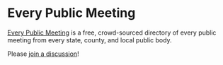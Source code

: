 
# Every Public Meeting

[Every Public Meeting](https://www.everypublicmeeting.com) is a free, crowd-sourced directory of every public meeting from every state, county, and local public body.

Please [join a discussion](https://github.com/includepeople/everypublicmeeting/issues)!
